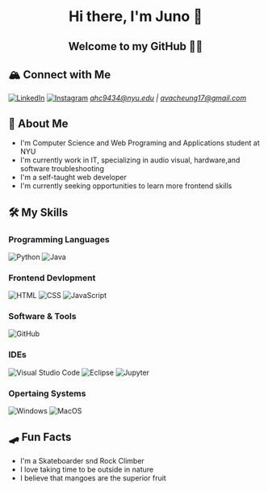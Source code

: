 <p>
<h1 align="center">Hi there, I'm Juno 🌸</h1>
<h2 align="center">Welcome to my GitHub ✌🏼</h2>
</p>

## 🏔️ Connect with Me
[![LinkedIn](https://img.shields.io/badge/LinkedIn-0077B5?style=flat-square&logo=linkedin&logoColor=white)](https://www.linkedin.com/in/avacheung17/)
[![Instagram](https://img.shields.io/badge/Instagram-%23E4405F.svg?style=flat-square&logo=Instagram&logoColor=white)](https://www.instagram.com/imnotjuno/)
*ahc9434@nyu.edu \| avacheung17@gmail.com*


## 🌺 About Me

* I'm Computer Science and Web Programing and Applications student at NYU
* I'm currently work in IT, specializing in audio visual, hardware,and software troubleshooting
* I'm a self-taught web developer
* I'm currently seeking opportunities to learn more frontend skills

## 🛠️ My Skills 

### Programming Languages
![Python](https://img.shields.io/badge/Python-14354C?style=flat-square&logo=python&logoColor=white)
![Java](https://img.shields.io/badge/-Java-007396?style=flat-square&logo=java)

### Frontend Devlopment 
![HTML](https://img.shields.io/badge/HTML-239120?style=flat-square&logo=html5&logoColor=white)
![CSS](https://img.shields.io/badge/CSS-239120?&style=flat-square&logo=css3&logoColor=white)
![JavaScript](https://img.shields.io/badge/-JavaScript-black?style=flat-square&logo=javascript)

### Software & Tools
![GitHub](https://img.shields.io/badge/-GitHub-181717?style=flat-square&logo=github)

### IDEs
![Visual Studio Code](https://img.shields.io/badge/Visual_Studio_Code-007ACC?style=flat-square&logo=Visual-Studio-Code&logoColor=white)
![Eclipse](https://img.shields.io/badge/Eclipse-FE7A16.svg?style=flat-square&logo=Eclipse&logoColor=white)
![Jupyter](https://img.shields.io/badge/Jupyter-F37626?style=flat-square&logo=Jupyter&logoColor=white)

### Opertaing Systems
![Windows](https://img.shields.io/badge/Windows-0078D6?style=flat-square&logo=Windows&logoColor=white)
![MacOS](https://img.shields.io/badge/MacOS-000000?style=flat-square&logo=macOS&logoColor=white)

## 🛹 Fun Facts
* I'm a Skateboarder snd Rock Climber
* I love taking time to be outside in nature
* I believe that mangoes are the superior fruit
